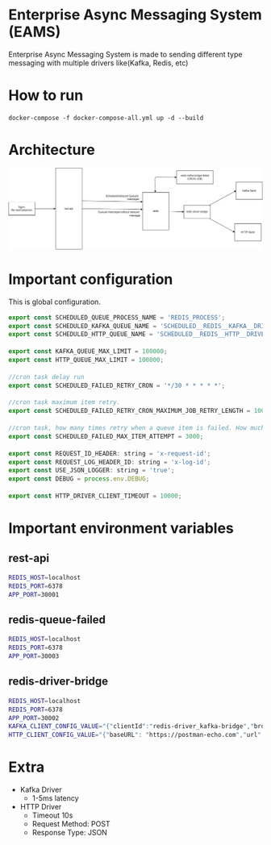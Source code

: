 # Enterprise Async Messaging System (EAMS)

Enterprise Async Messaging System is made to sending different type messaging with multiple drivers like(Kafka, Redis, etc)

# How to run

```
docker-compose -f docker-compose-all.yml up -d --build
```

# Architecture

![Architecture](./.docs/images/archi.jpg)

# Important configuration

This is global configuration.

```js
export const SCHEDULED_QUEUE_PROCESS_NAME = 'REDIS_PROCESS';
export const SCHEDULED_KAFKA_QUEUE_NAME = 'SCHEDULED__REDIS__KAFKA__DRIVERS';
export const SCHEDULED_HTTP_QUEUE_NAME = 'SCHEDULED__REDIS__HTTP__DRIVERS';

export const KAFKA_QUEUE_MAX_LIMIT = 100000;
export const HTTP_QUEUE_MAX_LIMIT = 100000;

//cron task delay run
export const SCHEDULED_FAILED_RETRY_CRON = '*/30 * * * * *';

//cron task maximum item retry.
export const SCHEDULED_FAILED_RETRY_CRON_MAXIMUM_JOB_RETRY_LENGTH = 10000;

//cron task, how many times retry when a queue item is failed. How much time will retry equation (SCHEDULED_FAILED_RETRY_CRON in second * SCHEDULED_FAILED_MAX_ITEM_ATTEMPT) and unit will be in second or cron time.
export const SCHEDULED_FAILED_MAX_ITEM_ATTEMPT = 3000;

export const REQUEST_ID_HEADER: string = 'x-request-id';
export const REQUEST_LOG_HEADER_ID: string = 'x-log-id';
export const USE_JSON_LOGGER: string = 'true';
export const DEBUG = process.env.DEBUG;

export const HTTP_DRIVER_CLIENT_TIMEOUT = 10000;
```

# Important environment variables

## rest-api 

```bash
REDIS_HOST=localhost
REDIS_PORT=6378
APP_PORT=30001
```

## redis-queue-failed

```bash
REDIS_HOST=localhost
REDIS_PORT=6378
APP_PORT=30003
```

## redis-driver-bridge

```bash
REDIS_HOST=localhost
REDIS_PORT=6378
APP_PORT=30002
KAFKA_CLIENT_CONFIG_VALUE="{"clientId":"redis-driver_kafka-bridge","brokers":["kafka:9092"]}"
HTTP_CLIENT_CONFIG_VALUE="{"baseURL": "https://postman-echo.com","url": "/post"}"
```

# Extra

- Kafka Driver
  - 1-5ms latency
- HTTP Driver
  - Timeout 10s
  - Request Method: POST
  - Response Type: JSON
